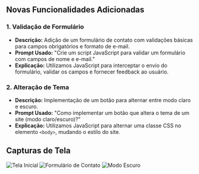 ## Novas Funcionalidades Adicionadas

### 1. Validação de Formulário
- **Descrição:** Adição de um formulário de contato com validações básicas para campos obrigatórios e formato de e-mail.
- **Prompt Usado:** "Crie um script JavaScript para validar um formulário com campos de nome e e-mail."
- **Explicação:** Utilizamos JavaScript para interceptar o envio do formulário, validar os campos e fornecer feedback ao usuário.

### 2. Alteração de Tema
- **Descrição:** Implementação de um botão para alternar entre modo claro e escuro.
- **Prompt Usado:** "Como implementar um botão que altera o tema de um site (modo claro/escuro)?"
- **Explicação:** Utilizamos JavaScript para alternar uma classe CSS no elemento `<body>`, mudando o estilo do site.

## Capturas de Tela
![Tela Inicial](./images/tela_inicial.png)
![Formulário de Contato](./images/formulario_contato.png)
![Modo Escuro](./images/modo_escuro.png)
